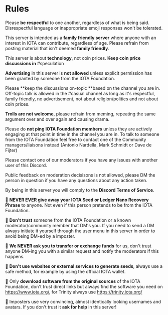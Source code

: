 # Rules

Please **be respectful** to one another, regardless of what is being said. Disrespectful language or inappropriate emoji responses won't be tolerated.  

This server is intended as a **family friendly server** where anyone with an interest in IOTA can contribute, regardless of age. Please refrain from posting material that isn't deemed **family friendly**.  

This server is about **technology**, not coin prices. **Keep coin price discussions in** #speculation  

**Advertising** in this server is **not allowed** unless explicit permission has been granted by someone from the IOTA Foundation.  

Please **keep the discussions on-topic **based on the channel you are in. Off-topic talk is allowed in the #casual channel as long as it's respectful, family friendly, no advertisement, not about religion/politics and not about coin prices.  

**Trolls are not welcome**, please refrain from meming, repeating the same argument over and over again and causing drama.  

Please do **not ping IOTA Foundation members** unless they are actively engaging at that point in time in the channel you are in. To talk to someone from the IOTA Foundation feel free to contact one of the Community managers/liaisons instead (Antonio Nardella, Mark Schmidt or Dave de Fijter)  

Please contact one of our moderators if you have any issues with another user of this Discord.  

Public feedback on moderation decisisons is not allowed, please DM the person in question if you have any questions about any action taken.  

By being in this server you will comply to the **Discord Terms of Service**.  

:rotating_light: **NEVER EVER give away your IOTA Seed or Ledger Nano Recovery Phrase** to anyone. Not even if this person pretends to be from the IOTA Foundation.  

:rotating_light: **Don't trust** someone from the IOTA Foundation or a known moderator/community member that DM's you. If you need to send a DM always initiate it yourself through the user menu in this server in order to avoid being DM-ed by a imposter.  

:rotating_light: **We NEVER ask you to transfer or exchange funds** for us, don't trust anyone DM-ing you with a similar request and notify the moderators if this happens.  

:rotating_light: **Don't use websites or external services to generate seeds**, always use a safe method, for example by using the official IOTA wallet.  

:rotating_light: Only **download software from the original sources** of the IOTA Foundation, don't trust direct links but always find the software you need on https://www.iota.org/, for Trinity always use https://trinity.iota.org/  

:rotating_light: Imposters use very convincing, almost identically looking usernames and avatars. If you don't trust it **ask for help** in this server!
